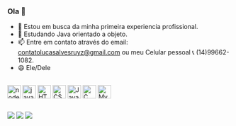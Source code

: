 ### Ola 👋

- 🔭 Estou em busca da minha primeira experiencia profissional.
- 🌱 Estudando Java orientado a objeto.
- 📫 Entre em contato através do email: contatolucasalvesruyz@gmail.com ou meu Celular pessoal 📞 (14)99662-1082.
- 😄 Ele/Dele
<div style="display: inline_block"><br>
 <img align="center" alt="nodejs icone" height="30" widht="40" src="https://img.shields.io/badge/Node.js-43853D?style=for-the-badge&logo=node.js&logoColor=white">
 <img align="center" alt="javascript icone" height="30" widht="40" src="https://img.shields.io/badge/JavaScript-F7DF1E?style=for-the-badge&logo=javascript&logoColor=black">
  <img align="center" alt="HTML icone" height="30" widht="40" src="https://img.shields.io/badge/HTML-239120?style=for-the-badge&logo=html5&logoColor=white">
  <img align="center" alt="CSS icone" height="30" widht="40" src="https://img.shields.io/badge/CSS-239120?&style=for-the-badge&logo=css3&logoColor=white">
  <img align="center" alt="Java icone" height="30" widht="40" src="https://img.shields.io/badge/Java-ED8B00?style=for-the-badge&logo=java&logoColor=white">
  <img align="center" alt="C icone" height="30" widht="40" src="https://img.shields.io/badge/C-00599C?style=for-the-badge&logo=c&logoColor=white">
  <img align="center" alt="MySql icone" height="30" widht="40" src="https://img.shields.io/badge/MySQL-00000F?style=for-the-badge&logo=mysql&logoColor=white">
</div>

##

<div> 
  <a href="https://www.linkedin.com/in/lucas-alves-ruyz/" target="_blank"><img src="https://img.shields.io/badge/LinkedIn-0077B5?style=for-the-badge&logo=linkedin&logoColor=white" target="_blank"></a>
  <a href="https://www.facebook.com/profile.php?id=100011366788083" target="_blank"><img src="https://img.shields.io/badge/Facebook-1877F2?style=for-the-badge&logo=facebook&logoColor=white" target="_blank"></a>
  <a href="https://www.instagram.com/luk4o1/" target="_blank"><img src="https://img.shields.io/badge/Instagram-E4405F?style=for-the-badge&logo=instagram&" target="_blank"></a>
  </div>
